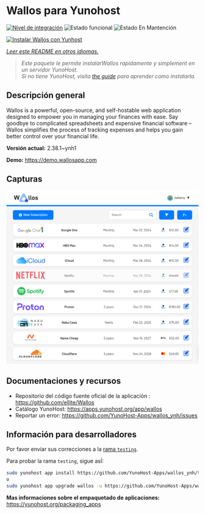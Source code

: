 <!--
Este archivo README esta generado automaticamente<https://github.com/YunoHost/apps/tree/master/tools/readme_generator>
No se debe editar a mano.
-->

# Wallos para Yunohost

[![Nivel de integración](https://dash.yunohost.org/integration/wallos.svg)](https://ci-apps.yunohost.org/ci/apps/wallos/) ![Estado funcional](https://ci-apps.yunohost.org/ci/badges/wallos.status.svg) ![Estado En Mantención](https://ci-apps.yunohost.org/ci/badges/wallos.maintain.svg)

[![Instalar Wallos con Yunhost](https://install-app.yunohost.org/install-with-yunohost.svg)](https://install-app.yunohost.org/?app=wallos)

*[Leer este README en otros idiomas.](./ALL_README.md)*

> *Este paquete le permite instalarWallos rapidamente y simplement en un servidor YunoHost.*  
> *Si no tiene YunoHost, visita [the guide](https://yunohost.org/install) para aprender como instalarla.*

## Descripción general

Wallos is a powerful, open-source, and self-hostable web application designed to empower you in managing your finances with ease. Say goodbye to complicated spreadsheets and expensive financial software – Wallos simplifies the process of tracking expenses and helps you gain better control over your financial life.


**Versión actual:** 2.38.1~ynh1

**Demo:** <https://demo.wallosapp.com>

## Capturas

![Captura de Wallos](./doc/screenshots/screenshot.png)

## Documentaciones y recursos

- Repositorio del código fuente oficial de la aplicación : <https://github.com/ellite/Wallos>
- Catálogo YunoHost: <https://apps.yunohost.org/app/wallos>
- Reportar un error: <https://github.com/YunoHost-Apps/wallos_ynh/issues>

## Información para desarrolladores

Por favor enviar sus correcciones a la [rama `testing`](https://github.com/YunoHost-Apps/wallos_ynh/tree/testing).

Para probar la rama `testing`, sigue asÍ:

```bash
sudo yunohost app install https://github.com/YunoHost-Apps/wallos_ynh/tree/testing --debug
o
sudo yunohost app upgrade wallos -u https://github.com/YunoHost-Apps/wallos_ynh/tree/testing --debug
```

**Mas informaciones sobre el empaquetado de aplicaciones:** <https://yunohost.org/packaging_apps>
